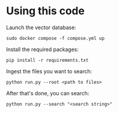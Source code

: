 # Using this code


Launch the vector database:
```
sudo docker compose -f compose.yml up
```

Install the required packages:
```
pip install -r requirements.txt
```

Ingest the files you want to search:
```
python run.py --root <path to files>
```

After that's done, you can search:

```
python run.py --search "<search string>"
```

